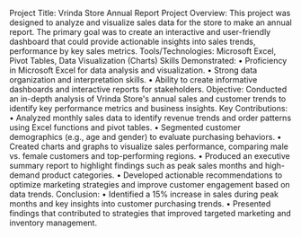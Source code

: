 Project Title: Vrinda Store Annual Report
Project Overview: This project was designed to analyze and visualize sales data for the store to make an annual report. The primary goal was to create an interactive and user-friendly dashboard that could provide actionable insights into sales trends, performance by key sales metrics.
Tools/Technologies: Microsoft Excel, Pivot Tables, Data Visualization (Charts)
Skills Demonstrated:
• Proficiency in Microsoft Excel for data analysis and visualization.
• Strong data organization and interpretation skills.
• Ability to create informative dashboards and interactive reports for stakeholders.
Objective: Conducted an in-depth analysis of Vrinda Store's annual sales and customer trends to identify key performance metrics and business insights.
Key Contributions:
• Analyzed monthly sales data to identify revenue trends and order patterns using Excel functions and pivot tables.
• Segmented customer demographics (e.g., age and gender) to evaluate purchasing behaviors.
• Created charts and graphs to visualize sales performance, comparing male vs. female customers and top-performing regions.
• Produced an executive summary report to highlight findings such as peak sales months and high-demand product categories.
• Developed actionable recommendations to optimize marketing strategies and improve customer engagement based on data trends.
Conclusion:
• Identified a 15% increase in sales during peak months and key insights into customer purchasing trends.
• Presented findings that contributed to strategies that improved targeted marketing and inventory management.
